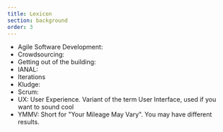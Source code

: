 ```yaml
---
title: Lexicon
section: background
order: 3
---
```

* Agile Software Development:
* Crowdsourcing: 
* Getting out of the building:
* IANAL:
* Iterations
* Kludge: 
* Scrum:
* UX: User Experience. Variant of the term User Interface, used if you want to sound cool
* YMMV: Short for "Your Mileage May Vary". You may have different results.



